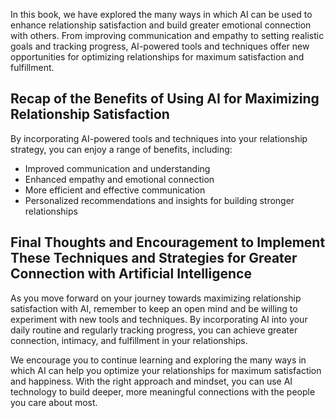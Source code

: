 
In this book, we have explored the many ways in which AI can be used to enhance relationship satisfaction and build greater emotional connection with others. From improving communication and empathy to setting realistic goals and tracking progress, AI-powered tools and techniques offer new opportunities for optimizing relationships for maximum satisfaction and fulfillment.

Recap of the Benefits of Using AI for Maximizing Relationship Satisfaction
--------------------------------------------------------------------------

By incorporating AI-powered tools and techniques into your relationship strategy, you can enjoy a range of benefits, including:

* Improved communication and understanding
* Enhanced empathy and emotional connection
* More efficient and effective communication
* Personalized recommendations and insights for building stronger relationships

Final Thoughts and Encouragement to Implement These Techniques and Strategies for Greater Connection with Artificial Intelligence
---------------------------------------------------------------------------------------------------------------------------------

As you move forward on your journey towards maximizing relationship satisfaction with AI, remember to keep an open mind and be willing to experiment with new tools and techniques. By incorporating AI into your daily routine and regularly tracking progress, you can achieve greater connection, intimacy, and fulfillment in your relationships.

We encourage you to continue learning and exploring the many ways in which AI can help you optimize your relationships for maximum satisfaction and happiness. With the right approach and mindset, you can use AI technology to build deeper, more meaningful connections with the people you care about most.
